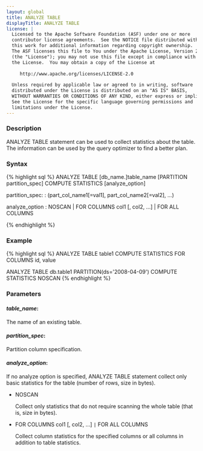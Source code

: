 ```yaml
---
layout: global
title: ANALYZE TABLE
displayTitle: ANALYZE TABLE
license: |
  Licensed to the Apache Software Foundation (ASF) under one or more
  contributor license agreements.  See the NOTICE file distributed with
  this work for additional information regarding copyright ownership.
  The ASF licenses this file to You under the Apache License, Version 2.0
  (the "License"); you may not use this file except in compliance with
  the License.  You may obtain a copy of the License at
 
     http://www.apache.org/licenses/LICENSE-2.0
 
  Unless required by applicable law or agreed to in writing, software
  distributed under the License is distributed on an "AS IS" BASIS,
  WITHOUT WARRANTIES OR CONDITIONS OF ANY KIND, either express or implied.
  See the License for the specific language governing permissions and
  limitations under the License.
---
```


### Description

ANALYZE TABLE statement can be used to collect statistics about the table. The information can be used by the query optimizer to find a better plan.

### Syntax
{% highlight sql %}
ANALYZE TABLE [db_name.]table_name [PARTITION partition_spec] COMPUTE STATISTICS
  [analyze_option]

partition_spec:
    : (part_col_name1[=val1], part_col_name2[=val2], ...)

analyze_option
    : NOSCAN | FOR COLUMNS col1 [, col2, ...] | FOR ALL COLUMNS

{% endhighlight %}

### Example
{% highlight sql %}
ANALYZE TABLE table1 COMPUTE STATISTICS FOR COLUMNS id, value

ANALYZE TABLE db.table1 PARTITION(ds='2008-04-09') COMPUTE STATISTICS NOSCAN
{% endhighlight %}

### Parameters

#### ***table_name***:
The name of an existing table.

#### ***partition_spec***:
Partition column specification.

#### ***analyze_option***:
If no analyze option is specified, ANALYZE TABLE statement collect only basic statistics for the table (number of rows, size in bytes).

- NOSCAN

  Collect only statistics that do not require scanning the whole table (that is, size in bytes).

- FOR COLUMNS col1 [, col2, ...] `|` FOR ALL COLUMNS

  Collect column statistics for the specified columns or all columns in addition to table statistics.
